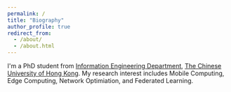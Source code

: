 ```yaml
---
permalink: /
title: "Biography"
author_profile: true
redirect_from: 
  - /about/
  - /about.html
---
```


I'm a PhD student from [Information Engineering Department](https://ie.cuhk.edu.hk/), [The Chinese University of Hong Kong](https://cuhk.edu.hk/English/index.html/). My research interest includes Mobile Computing, Edge Computing, Network Optimiation, and Federated Learning.

